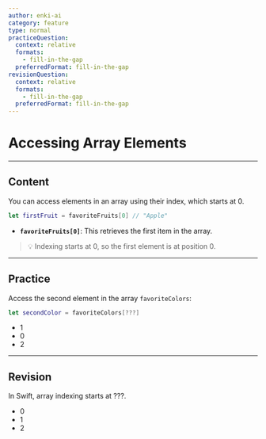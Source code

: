 ```yaml
---
author: enki-ai
category: feature
type: normal
practiceQuestion:
  context: relative
  formats:
    - fill-in-the-gap
  preferredFormat: fill-in-the-gap
revisionQuestion:
  context: relative
  formats:
    - fill-in-the-gap
  preferredFormat: fill-in-the-gap
---
```


# Accessing Array Elements

---
## Content

You can access elements in an array using their index, which starts at 0.

```swift
let firstFruit = favoriteFruits[0] // "Apple"
```

- **`favoriteFruits[0]`**: This retrieves the first item in the array.

> 💡 Indexing starts at 0, so the first element is at position 0.

---
## Practice

Access the second element in the array `favoriteColors`:

```swift
let secondColor = favoriteColors[???]
```

- 1
- 0
- 2

---
## Revision

In Swift, array indexing starts at ???.

- 0
- 1
- 2
